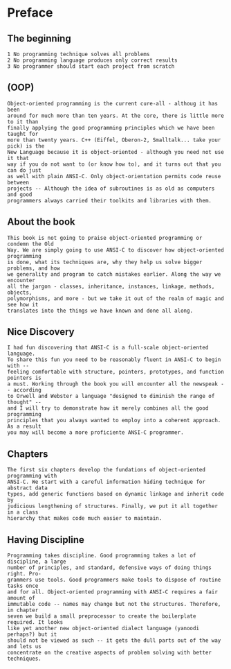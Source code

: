 # Preface
## The beginning
    1 No programming technique solves all problems 
    2 No programming language produces only correct results 
    3 No programmer should start each project from scratch 
## (OOP)    
    Object-oriented programming is the current cure-all - althoug it has been
    around for much more than ten years. At the core, there is little more to it than
    finally applying the good programming principles which we have been taught for 
    more than twenty years. C++ (Eiffel, Oberon-2, Smalltalk... take your pick) is the
    New Language because it is object-oriented - although you need not use it that 
    way if you do not want to (or know how to), and it turns out that you can do just
    as well with plain ANSI-C. Only object-orientation permits code reuse between
    projects -- Although the idea of subroutines is as old as computers and good 
    programmers always carried their toolkits and libraries with them.

## About the book
    This book is not going to praise object-oriented programming or condemn the Old 
    Way. We are simply going to use ANSI-C to discover how object-oriented programming
    is done, what its techniques are, why they help us solve bigger problems, and how 
    we generality and program to catch mistakes earlier. Along the way we encounter
    all the jargon - classes, inheritance, instances, linkage, methods, objects, 
    polymorphisms, and more - but we take it out of the realm of magic and see how it 
    translates into the things we have known and done all along.

## Nice Discovery
    I had fun discovering that ANSI-C is a full-scale object-oriented language.
    To share this fun you need to be reasonably fluent in ANSI-C to begin with -- 
    feeling comfortable with structure, pointers, prototypes, and function pointers is
    a must. Working through the book you will encounter all the newspeak -- according 
    to Orwell and Webster a language "designed to diminish the range of thought" -- 
    and I will try to demonstrate how it merely combines all the good programming 
    principles that you always wanted to employ into a coherent approach. As a result
    you may will become a more proficiente ANSI-C programmer. 

## Chapters
    The first six chapters develop the fundations of object-oriented programming with
    ANSI-C. We start with a careful information hiding technique for abstract data 
    types, add generic functions based on dynamic linkage and inherit code by 
    judicious lengthening of structures. Finally, we put it all together in a class
    hierarchy that makes code much easier to maintain.

## Having Discipline
    Programming takes discipline. Good programming takes a lot of discipline, a large
    number of principles, and standard, defensive ways of doing things right. Pro-
    grammers use tools. Good programmers make tools to dispose of routine tasks once
    and for all. Object-oriented programming with ANSI-C requires a fair amount of
    immutable code -- names may change but not the structures. Therefore, in chapter
    seven we build a small preprocessor to create the boilerplate required. It looks
    like yet another new object-oriented dialect language (yanoodi perhaps?) but it
    should not be viewed as such -- it gets the dull parts out of the way and lets us
    concentrate on the creative aspects of problem solving with better techniques.
